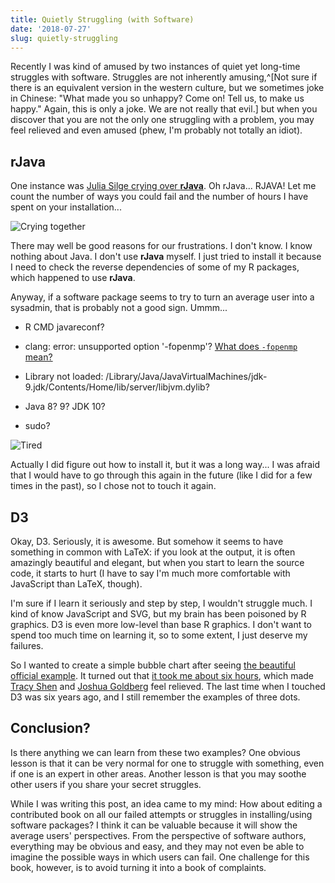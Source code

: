 ```yaml
---
title: Quietly Struggling (with Software)
date: '2018-07-27'
slug: quietly-struggling
---
```


Recently I was kind of amused by two instances of quiet yet long-time struggles with software. Struggles are not inherently amusing,^[Not sure if there is an equivalent version in the western culture, but we sometimes joke in Chinese: "What made you so unhappy? Come on! Tell us, to make us happy." Again, this is only a joke. We are not really that evil.] but when you discover that you are not the only one struggling with a problem, you may feel relieved and even amused (phew, I'm probably not totally an idiot).

## rJava

One instance was [Julia Silge crying over **rJava**](https://twitter.com/juliasilge/status/1021931066460794882). Oh rJava... RJAVA! Let me count the number of ways you could fail and the number of hours I have spent on your installation...

![Crying together](https://db.yihui.name/images/gaocheng-wuliuyi.jpg)

There may well be good reasons for our frustrations. I don't know. I know nothing about Java. I don't use **rJava** myself. I just tried to install it because I need to check the reverse dependencies of some of my R packages, which happened to use **rJava**.

Anyway, if a software package seems to try to turn an average user into a sysadmin, that is probably not a good sign. Ummm...

- R CMD javareconf?

- clang: error: unsupported option '-fopenmp'? [What does `-fopenmp` mean?](https://stackoverflow.com/a/43943631/559676)

- Library not loaded: /Library/Java/JavaVirtualMachines/jdk-9.jdk/Contents/Home/lib/server/libjvm.dylib?

- Java 8? 9? JDK 10?

- sudo?

![Tired](https://slides.yihui.name/gif/tired.gif)

Actually I did figure out how to install it, but it was a long way... I was afraid that I would have to go through this again in the future (like I did for a few times in the past), so I chose not to touch it again.

## D3

Okay, D3. Seriously, it is awesome. But somehow it seems to have something in common with LaTeX: if you look at the output, it is often amazingly beautiful and elegant, but when you start to learn the source code, it starts to hurt (I have to say I'm much more comfortable with JavaScript than LaTeX, though).

I'm sure if I learn it seriously and step by step, I wouldn't struggle much. I kind of know JavaScript and SVG, but my brain has been poisoned by R graphics. D3 is even more low-level than base R graphics. I don't want to spend too much time on learning it, so to some extent, I just deserve my failures.

So I wanted to create a simple bubble chart after seeing [the beautiful official example](https://bl.ocks.org/mbostock/4063269). It turned out that [it took me about six hours](https://twitter.com/xieyihui/status/1022231125970903041), which made [Tracy Shen](https://twitter.com/JiaShenTracy/status/1022463247440601091) and [Joshua Goldberg](https://twitter.com/GoldbergData/status/1022318653306548224) feel relieved. The last time when I touched D3 was six years ago, and I still remember the examples of three dots.

## Conclusion?

Is there anything we can learn from these two examples? One obvious lesson is that it can be very normal for one to struggle with something, even if one is an expert in other areas. Another lesson is that you may soothe other users if you share your secret struggles.

While I was writing this post, an idea came to my mind: How about editing a contributed book on all our failed attempts or struggles in installing/using software packages? I think it can be valuable because it will show the average users' perspectives. From the perspective of software authors, everything may be obvious and easy, and they may not even be able to imagine the possible ways in which users can fail. One challenge for this book, however, is to avoid turning it into a book of complaints.
